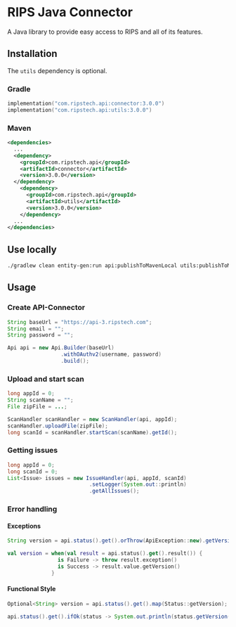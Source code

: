 # RIPS Java Connector

A Java library to provide easy access to RIPS and all of its features.

## Installation

The `utils` dependency is optional.

### Gradle

```kotlin
implementation("com.ripstech.api:connector:3.0.0")
implementation("com.ripstech.api:utils:3.0.0")
```

### Maven

```xml
<dependencies>
  ...
  <dependency>
    <groupId>com.ripstech.api</groupId>
    <artifactId>connector</artifactId>
    <version>3.0.0</version>
  </dependency>
    <dependency>
      <groupId>com.ripstech.api</groupId>
      <artifactId>utils</artifactId>
      <version>3.0.0</version>
    </dependency>
  ...
</dependencies>
```

## Use locally
```bash
./gradlew clean entity-gen:run api:publishToMavenLocal utils:publishToMavenLocal
```

## Usage

### Create API-Connector

```java
String baseUrl = "https://api-3.ripstech.com";
String email = "";
String password = "";

Api api = new Api.Builder(baseUrl)
                 .withOAuthv2(username, password)
                 .build();
```

### Upload and start scan

```java
long appId = 0;
String scanName = "";
File zipFile = ...;

ScanHandler scanHandler = new ScanHandler(api, appId);
scanHandler.uploadFile(zipFile);
long scanId = scanHandler.startScan(scanName).getId();
```

### Getting issues

```java
long appId = 0;
long scanId = 0;
List<Issue> issues = new IssueHandler(api, appId, scanId)
                          .setLogger(System.out::println)
                          .getAllIssues();
```

### Error handling

#### Exceptions

```java
String version = api.status().get().orThrow(ApiException::new).getVersion();

```
```kotlin
val version = when(val result = api.status().get().result()) {
                is Failure -> throw result.exception()
                is Success -> result.value.getVersion()
              }
```

#### Functional Style

```java
Optional<String> version = api.status().get().map(Status::getVersion);

api.status().get().ifOk(status -> System.out.println(status.getVersion()));
```